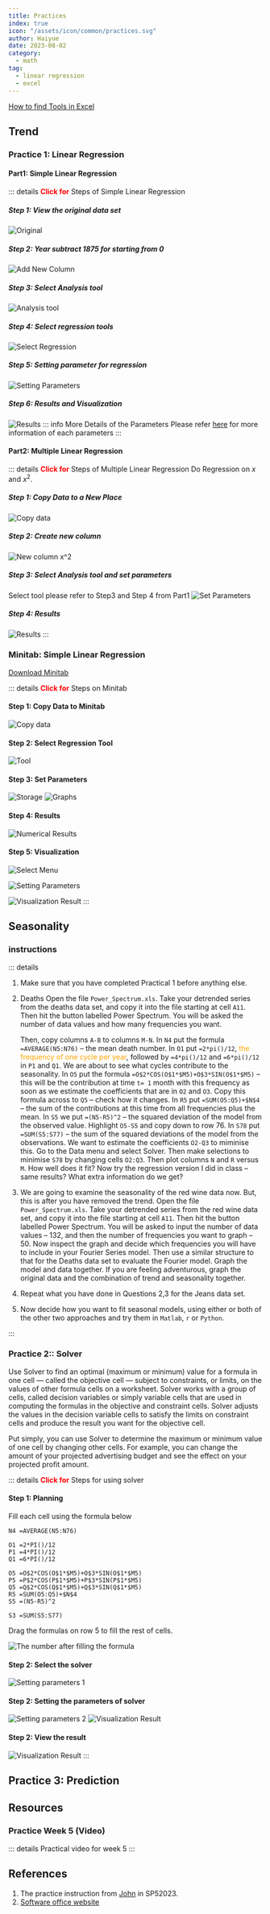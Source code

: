 ```yaml
---
title: Practices
index: true
icon: "/assets/icon/common/practices.svg"
author: Haiyue
date: 2023-08-02
category:
  - math
tag:
  - linear regression
  - excel
---
```

[How to find Tools in Excel](https://zhuanlan.zhihu.com/p/61531510)

## Trend
### **Practice 1**: Linear Regression
#### **Part1**: Simple Linear Regression
::: details <span style="color:red;font-weight: bold;">Click for</span> Steps of Simple Linear Regression
##### **Step 1**: View the original data set
![Original](/data/unisa/AdvancedAnalytic1/LakeHuron-1.png)

##### **Step 2**: Year subtract 1875 for starting from 0
![Add New Column](/data/unisa/AdvancedAnalytic1/LakeHuron-2.jpg)

##### **Step 3**: Select Analysis tool
![Analysis tool](/data/unisa/AdvancedAnalytic1/LakeHuron-3.png)

##### **Step 4**: Select regression tools
![Select Regression](/data/unisa/AdvancedAnalytic1/LakeHuron-4.jpg)

##### **Step 5**: Setting parameter for regression
![Setting Parameters](/data/unisa/AdvancedAnalytic1/LakeHuron-5.jpg)

##### **Step 6**: Results and Visualization
![Results](/data/unisa/AdvancedAnalytic1/LakeHuron-6.jpg)
::: info More Details of the Parameters
Please refer [here](./LinearRegressionAnalysis) for more information of each parameters
:::


#### **Part2**: Multiple Linear Regression
::: details <span style="color:red;font-weight: bold;">Click for</span> Steps of Multiple Linear Regression
Do Regression on $x$ and $x^2$.
##### **Step 1**: Copy Data to a New Place
![Copy data](/data/unisa/AdvancedAnalytic1/LakeHuron-part2-1.jpg)

##### **Step 2**: Create new column
![New column $x^2$](/data/unisa/AdvancedAnalytic1/LakeHuron-part2-2.jpg)

##### **Step 3**: Select Analysis tool and set parameters
Select tool please refer to Step3 and Step 4 from Part1
![Set Parameters](/data/unisa/AdvancedAnalytic1/LakeHuron-part2-3.jpg)

##### **Step 4**: Results
![Results](/data/unisa/AdvancedAnalytic1/LakeHuron-part2-4.jpg)
:::


### **Minitab**: Simple Linear Regression
[Download Minitab](https://drive.google.com/file/d/1G7GS4dQ-b22q4gMHFv4wojYlHMJHgk-m/view?usp=drive_link)

::: details <span style="color:red;font-weight: bold;">Click for</span> Steps on Minitab
#### **Step 1**: Copy Data to Minitab
![Copy data](/data/unisa/AdvancedAnalytic1/minitab-simple-1.jpg)

#### **Step 2**: Select Regression Tool
![Tool](/data/unisa/AdvancedAnalytic1/minitab-simple-2.jpg)

#### **Step 3**: Set Parameters
![Storage](/data/unisa/AdvancedAnalytic1/minitab-simple-3.jpg)
![Graphs](/data/unisa/AdvancedAnalytic1/minitab-simple-4.jpg)

#### **Step 4**: Results
![Numerical Results](/data/unisa/AdvancedAnalytic1/minitab-simple-5.jpg)

#### **Step 5**: Visualization
![Select Menu](/data/unisa/AdvancedAnalytic1/minitab-simple-6.jpg)

![Setting Parameters](/data/unisa/AdvancedAnalytic1/minitab-simple-7.jpg)

![Visualization Result](/data/unisa/AdvancedAnalytic1/minitab-simple-8.jpg)
::: 

## Seasonality
### instructions
::: details 
1.	Make sure that you have completed Practical 1 before anything else.
2.	Deaths
Open the file `Power_Spectrum.xls`.  Take your detrended series from the deaths data set, and copy it into the file starting at cell `A11`.  Then hit the button labelled Power Spectrum.   You will be asked the number of data values and how many frequencies you want.  

    Then, copy columns `A-B` to columns `M-N`.  In `N4` put the formula `=AVERAGE(N5:N76)` – the mean death number.  In `O1` put `=2*pi()/12`, <span style="color:orange">the frequency of one cycle per year</span>, followed by `=4*pi()/12` and `=6*pi()/12` in `P1` and `Q1`.  We are about to see what cycles contribute to the seasonality.  In `O5` put the formula `=O$2*COS(O$1*$M5)+O$3*SIN(O$1*$M5)` – this will be the contribution at time `t= 1` month with this frequency as soon as we estimate the coefficients that are in `O2` and `O3`.  Copy this formula across to `Q5` – check how it changes.  In `R5` put `=SUM(O5:Q5)+$N$4` – the sum of the contributions at this time from all frequencies plus the mean.  In `S5` we put `=(N5-R5)^2` – the squared deviation of the model from the observed value.  Highlight `O5-S5` and copy down to row 76.  In `S78` put `=SUM(S5:S77)` – the sum of the squared deviations of the model from the observations.  We want to estimate the coefficients `O2-Q3` to miminise this.  Go to the Data menu and select Solver.  Then make selections to minimise `S78` by changing cells `O2:Q3`.  Then plot columns `N` and `R` versus `M`.  How well does it fit?  Now try the regression version I did in class – same results?  What extra information do we get?

3.	We are going to examine the seasonality of the red wine data now.  But, this is after you have removed the trend.  Open the file `Power_Spectrum.xls`.  Take your detrended series from the red wine data set, and copy it into the file starting at cell `A11`.  Then hit the button labelled Power Spectrum.  You will be asked to input the number of data values – 132, and then the number of frequencies you want to graph – 50.  Now inspect the graph and decide which frequencies you will have to include in your Fourier Series model.  Then use a similar structure to that for the Deaths data set to evaluate the Fourier model.  Graph the model and data together.  If you are feeling adventurous, graph the original data and the combination of trend and seasonality together.
4.	Repeat what you have done in Questions 2,3 for the Jeans data set.
5.	Now decide how you want to fit seasonal models, using either or both of the other two approaches and try them in `Matlab`, `r` or `Python`.

:::

### **Practice 2**:: Solver
Use Solver to find an optimal (maximum or minimum) value for a formula in one cell — called the objective cell — subject to constraints, or limits, on the values of other formula cells on a worksheet. Solver works with a group of cells, called decision variables or simply variable cells that are used in computing the formulas in the objective and constraint cells. Solver adjusts the values in the decision variable cells to satisfy the limits on constraint cells and produce the result you want for the objective cell.

Put simply, you can use Solver to determine the maximum or minimum value of one cell by changing other cells. For example, you can change the amount of your projected advertising budget and see the effect on your projected profit amount.

::: details <span style="color:red;font-weight: bold;">Click for</span> Steps for using solver
#### Step 1: Planning
Fill each cell using the formula below
``` vba
N4 =AVERAGE(N5:N76)
 
O1 =2*PI()/12
P1 =4*PI()/12
Q1 =6*PI()/12
 
O5 =O$2*COS(O$1*$M5)+O$3*SIN(O$1*$M5)
P5 =P$2*COS(P$1*$M5)+P$3*SIN(P$1*$M5)
Q5 =Q$2*COS(Q$1*$M5)+Q$3*SIN(Q$1*$M5)
R5 =SUM(O5:Q5)+$N$4
S5 =(N5-R5)^2

S3 =SUM(S5:S77)
```
Drag the formulas on row 5 to fill the rest of cells.

![The number after filling the formula](/data/unisa/AdvancedAnalytic1/Solver-1.jpg)

#### Step 2: Select the solver
![Setting parameters 1](/data/unisa/AdvancedAnalytic1/Solver-2.jpg)

#### Step 2: Setting the parameters of solver
![Setting parameters 2](/data/unisa/AdvancedAnalytic1/Solver-3.jpg)
![Visualization Result](/data/unisa/AdvancedAnalytic1/Solver-4.jpg)

#### Step 2: View the result
![Visualization Result](/data/unisa/AdvancedAnalytic1/Solver-5.jpg)
:::

## **Practice 3**: Prediction

## Resources
### Practice Week 5 (Video)
::: details Practical video for week 5
<YouTube id="l86bk7thYSE" />
:::


## References
01. The practice instruction from [John](https://people.unisa.edu.au/john.boland) in SP52023.
02. [Software office website](https://support.microsoft.com/en-gb/office/define-and-solve-a-problem-by-using-solver-5d1a388f-079d-43ac-a7eb-f63e45925040#:~:text=Solver%20adjusts%20the%20values%20in,cell%20by%20changing%20other%20cells.)
